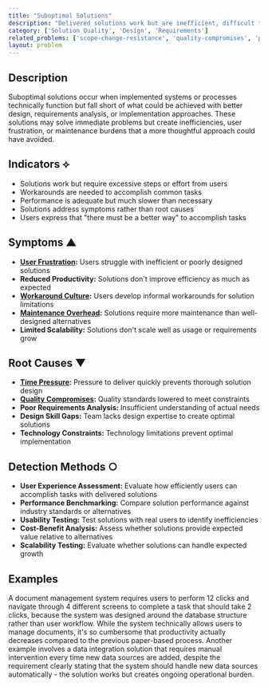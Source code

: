 ```yaml
---
title: "Suboptimal Solutions"
description: "Delivered solutions work but are inefficient, difficult to use, or don't fully address the underlying problems they were meant to solve."
category: ['Solution Quality', 'Design', 'Requirements']
related_problems: ['scope-change-resistance', 'quality-compromises', 'poor-requirements-gathering']
layout: problem
---
```


## Description

Suboptimal solutions occur when implemented systems or processes technically function but fall short of what could be achieved with better design, requirements analysis, or implementation approaches. These solutions may solve immediate problems but create inefficiencies, user frustration, or maintenance burdens that a more thoughtful approach could have avoided.

## Indicators ⟡

- Solutions work but require excessive steps or effort from users
- Workarounds are needed to accomplish common tasks
- Performance is adequate but much slower than necessary
- Solutions address symptoms rather than root causes
- Users express that "there must be a better way" to accomplish tasks

## Symptoms ▲

- **[User Frustration](user-frustration.md):** Users struggle with inefficient or poorly designed solutions
- **Reduced Productivity:** Solutions don't improve efficiency as much as expected
- **[Workaround Culture](workaround-culture.md):** Users develop informal workarounds for solution limitations
- **[Maintenance Overhead](maintenance-overhead.md):** Solutions require more maintenance than well-designed alternatives
- **Limited Scalability:** Solutions don't scale well as usage or requirements grow

## Root Causes ▼

- **[Time Pressure](time-pressure.md):** Pressure to deliver quickly prevents thorough solution design
- **[Quality Compromises](quality-compromises.md):** Quality standards lowered to meet constraints
- **Poor Requirements Analysis:** Insufficient understanding of actual needs
- **Design Skill Gaps:** Team lacks design expertise to create optimal solutions
- **Technology Constraints:** Technology limitations prevent optimal implementation

## Detection Methods ○

- **User Experience Assessment:** Evaluate how efficiently users can accomplish tasks with delivered solutions
- **Performance Benchmarking:** Compare solution performance against industry standards or alternatives
- **Usability Testing:** Test solutions with real users to identify inefficiencies
- **Cost-Benefit Analysis:** Assess whether solutions provide expected value relative to alternatives
- **Scalability Testing:** Evaluate whether solutions can handle expected growth

## Examples

A document management system requires users to perform 12 clicks and navigate through 4 different screens to complete a task that should take 2 clicks, because the system was designed around the database structure rather than user workflow. While the system technically allows users to manage documents, it's so cumbersome that productivity actually decreases compared to the previous paper-based process. Another example involves a data integration solution that requires manual intervention every time new data sources are added, despite the requirement clearly stating that the system should handle new data sources automatically - the solution works but creates ongoing operational burden.